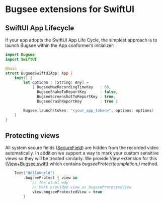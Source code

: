 # Bugsee extensions for SwiftUI

## SwiftUI App Lifecycle

If your app adopts the SwiftUI App Life Cycle, the simplest approach is to launch Bugsee within the App conformer’s initializer:

```swift
import Bugsee
import SwiftUI

@main
struct BugseeSwiftUIApp: App {
    init() {
        let options : [String: Any] =
            [ BugseeMaxRecordingTimeKey   : 60,
              BugseeShakeToReportKey      : false,
              BugseeScreenshotToReportKey : true,
              BugseeCrashReportKey        : true ]

        Bugsee.launch(token: "<your_app_token>", options: options)
    }
}
```

## Protecting views

All system secure fields ([SecureField](https://developer.apple.com/documentation/swiftui/securefield)) are hidden from the recorded video automatically. In addition we support a way to mark your custom sensitive views so they will be treated similarly. We provide View extension for this ([View+Bugsee.swift](https://github.com/bugsee/bugsee-swiftui)) which contains _bugseeProtect(completion:)_ method.

```swift
    Text("HelloWorld")
        .bugseeProtect { view in
            // The usual way
            // Mark provided view as bugseeProtectedView
            view.bugseeProtectedView = true
        }
```
